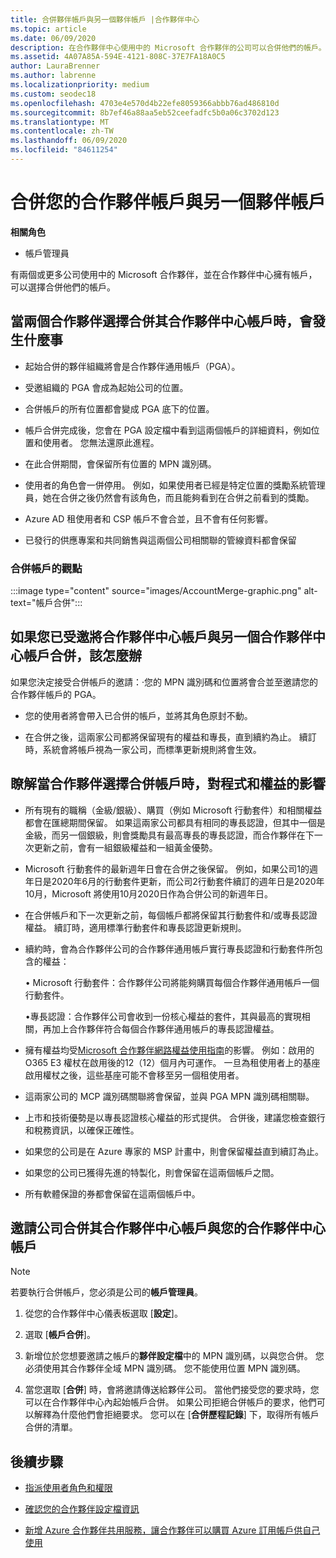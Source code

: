 ```yaml
---
title: 合併夥伴帳戶與另一個夥伴帳戶 |合作夥伴中心
ms.topic: article
ms.date: 06/09/2020
description: 在合作夥伴中心使用中的 Microsoft 合作夥伴的公司可以合併他們的帳戶。
ms.assetid: 4A07A85A-594E-4121-808C-37E7FA18A0C5
author: LauraBrenner
ms.author: labrenne
ms.localizationpriority: medium
ms.custom: seodec18
ms.openlocfilehash: 4703e4e570d4b22efe8059366abbb76ad486810d
ms.sourcegitcommit: 8b7ef46a88aa5eb52ceefadfc5b0a06c3702d123
ms.translationtype: MT
ms.contentlocale: zh-TW
ms.lasthandoff: 06/09/2020
ms.locfileid: "84611254"
---
```

# <a name="merge-your-partner-account-with-another-partner-account"></a>合併您的合作夥伴帳戶與另一個夥伴帳戶

**相關角色**

- 帳戶管理員

有兩個或更多公司使用中的 Microsoft 合作夥伴，並在合作夥伴中心擁有帳戶，可以選擇合併他們的帳戶。

## <a name="what-happens-when-two-partners-elect-to-merge-their-partner-center-accounts"></a>當兩個合作夥伴選擇合併其合作夥伴中心帳戶時，會發生什麼事

- 起始合併的夥伴組織將會是合作夥伴通用帳戶（PGA）。

- 受邀組織的 PGA 會成為起始公司的位置。

- 合併帳戶的所有位置都會變成 PGA 底下的位置。

- 帳戶合併完成後，您會在 PGA 設定檔中看到這兩個帳戶的詳細資料，例如位置和使用者。 您無法還原此進程。

- 在此合併期間，會保留所有位置的 MPN 識別碼。

- 使用者的角色會一併停用。 例如，如果使用者已經是特定位置的獎勵系統管理員，她在合併之後仍然會有該角色，而且能夠看到在合併之前看到的獎勵。

- Azure AD 租使用者和 CSP 帳戶不會合並，且不會有任何影響。

- 已發行的供應專案和共同銷售與這兩個公司相關聯的管線資料都會保留

### <a name="view-of-merged-accounts"></a>合併帳戶的觀點


:::image type="content" source="images/AccountMerge-graphic.png" alt-text="帳戶合併":::

## <a name="what-to-expect-if-you-have-been-invited-to-merge-your-partner-center-account-with-another-partner-center-account"></a>如果您已受邀將合作夥伴中心帳戶與另一個合作夥伴中心帳戶合併，該怎麼辦

如果您決定接受合併帳戶的邀請：·您的 MPN 識別碼和位置將會合並至邀請您的合作夥伴帳戶的 PGA。

- 您的使用者將會帶入已合併的帳戶，並將其角色原封不動。

- 在合併之後，這兩家公司都將保留現有的權益和專長，直到續約為止。 續訂時，系統會將帳戶視為一家公司，而標準更新規則將會生效。

## <a name="understand-the-impacts-to-programs-and-benefits-when-partners-elect-to-merge-accounts"></a>瞭解當合作夥伴選擇合併帳戶時，對程式和權益的影響

- 所有現有的職稱（金級/銀級）、購買（例如 Microsoft 行動套件）和相關權益都會在匯總期間保留。 如果這兩家公司都具有相同的專長認證，但其中一個是金級，而另一個銀級，則會獎勵具有最高專長的專長認證，而合作夥伴在下一次更新之前，會有一組銀級權益和一組黃金優勢。 

- Microsoft 行動套件的最新週年日會在合併之後保留。 例如，如果公司1的週年日是2020年6月的行動套件更新，而公司2行動套件續訂的週年日是2020年10月，Microsoft 將使用10月2020日作為合併公司的新週年日。

- 在合併帳戶和下一次更新之前，每個帳戶都將保留其行動套件和/或專長認證權益。 續訂時，適用標準行動套件和專長認證更新規則。

- 續約時，會為合作夥伴公司的合作夥伴通用帳戶實行專長認證和行動套件所包含的權益： 

    • Microsoft 行動套件：合作夥伴公司將能夠購買每個合作夥伴通用帳戶一個行動套件。

    •專長認證：合作夥伴公司會收到一份核心權益的套件，其與最高的實現相關，再加上合作夥伴符合每個合作夥伴通用帳戶的專長認證權益。 

- 擁有權益均受[Microsoft 合作夥伴網路權益使用指南](https://aka.ms/partner-benefits-use-guide)的影響。 例如：啟用的 O365 E3 權杖在啟用後的12（12）個月內可運作。 一旦為租使用者上的基座啟用權杖之後，這些基座可能不會移至另一個租使用者。

- 這兩家公司的 MCP 識別碼關聯將會保留，並與 PGA MPN 識別碼相關聯。

- 上市和技術優勢是以專長認證核心權益的形式提供。 合併後，建議您檢查銀行和稅務資訊，以確保正確性。

- 如果您的公司是在 Azure 專家的 MSP 計畫中，則會保留權益直到續訂為止。

- 如果您的公司已獲得先進的特製化，則會保留在這兩個帳戶之間。

- 所有軟體保證的券都會保留在這兩個帳戶中。 

## <a name="invite-a-company-to-merge-their-partner-center-account-with-your-partner-center-account"></a>邀請公司合併其合作夥伴中心帳戶與您的合作夥伴中心帳戶

>[!Note]
>若要執行合併帳戶，您必須是公司的**帳戶管理員**。

1. 從您的合作夥伴中心儀表板選取 [**設定**]。 

2. 選取 [**帳戶合併**]。

3. 新增位於您想要邀請之帳戶的**夥伴設定檔**中的 MPN 識別碼，以與您合併。 您必須使用其合作夥伴全域 MPN 識別碼。 您不能使用位置 MPN 識別碼。

4. 當您選取 [**合併**] 時，會將邀請傳送給夥伴公司。 當他們接受您的要求時，您可以在合作夥伴中心內起始帳戶合併。 如果公司拒絕合併帳戶的要求，他們可以解釋為什麼他們會拒絕要求。 您可以在 [**合併歷程記錄**] 下，取得所有帳戶合併的清單。

## <a name="next-steps"></a>後續步驟

- [指派使用者角色和權限](permissions-overview.md)

- [確認您的合作夥伴設定檔資訊](update-your-partner-profile.md)

- [新增 Azure 合作夥伴共用服務，讓合作夥伴可以購買 Azure 訂用帳戶供自己使用](shared-services.md)
